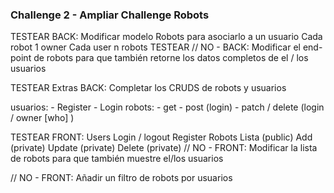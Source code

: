 ### Challenge 2 - Ampliar Challenge Robots

TESTEAR
BACK: Modificar modelo Robots para asociarlo a un usuario Cada robot 1 owner Cada user n robots
TESTEAR
// NO - BACK: Modificar el end-point de robots para que también retorne los datos completos de el / los usuarios

TESTEAR
Extras
BACK: Completar los CRUDS de robots y usuarios

usuarios: - Register - Login robots: - get - post (login) - patch / delete (login / owner [who] )

TESTEAR
FRONT:
Users
Login / logout
Register
Robots
Lista (public)
Add (private)
Update (private)
Delete (private)
// NO - FRONT: Modificar la lista de robots para que también muestre el/los usuarios

// NO - FRONT: Añadir un filtro de robots por usuarios
